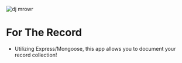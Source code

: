 ![dj mrowr](https://media.giphy.com/media/t7MWRoExDRF72/giphy.gif)
# For The Record
- Utilizing Express/Mongoose, this app allows you to document your record collection!
